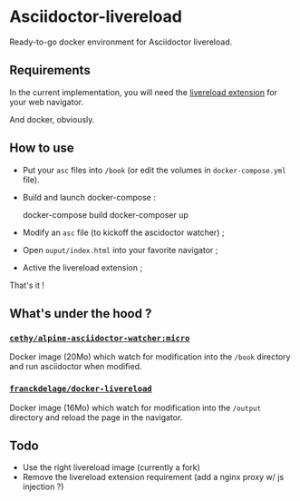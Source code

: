Asciidoctor-livereload
===

Ready-to-go docker environment for Asciidoctor livereload.

## Requirements
In the current implementation, you will need the [livereload extension](http://livereload.com/extensions/) for your web navigator.

And docker, obviously.


## How to use
- Put your `asc` files into `/book` (or edit the volumes in `docker-compose.yml` file).
- Build and launch docker-compose :


    docker-compose build
    docker-composer up

- Modify an `asc` file (to kickoff the ascidoctor watcher) ;
- Open `ouput/index.html` into your favorite navigator ;
- Active the livereload extension ;

That's it !


## What's under the hood ?

### [`cethy/alpine-asciidoctor-watcher:micro`](https://github.com/Cethy/alpine-asciidoctor-watcher/)
Docker image (20Mo) which watch for modification into the `/book` directory and run asciidoctor when modified.

### [`franckdelage/docker-livereload`](https://github.com/franckdelage/docker-livereload)
Docker image (16Mo) which watch for modification into the `/output` directory and reload the page in the navigator.


## Todo
- Use the right livereload image (currently a fork)
- Remove the livereload extension requirement (add a nginx proxy w/ js injection ?)
